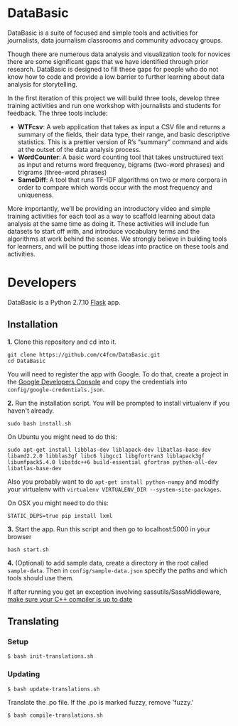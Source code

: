 # DataBasic

DataBasic is a suite of focused and simple tools and activities for journalists, data journalism classrooms and community advocacy groups.

Though there are numerous data analysis and visualization tools for novices there are some significant gaps that we have identified through prior research. DataBasic is designed to fill these gaps for people who do not know how to code and provide a low barrier to further learning about data analysis for storytelling.

In the first iteration of this project we will build three tools, develop three training activities and run one workshop with journalists and students for feedback. The three tools include:

* **WTFcsv**: A web application that takes as input a CSV file and returns a summary of the fields, their data type, their range, and basic descriptive statistics. This is a prettier version of R’s “summary” command and aids at the outset of the data analysis process.
* **WordCounter**: A basic word counting tool that takes unstructured text as input and returns word frequency, bigrams (two-word phrases) and trigrams (three-word phrases)
* **SameDiff**: A tool that runs TF-IDF algorithms on two or more corpora in order to compare which words occur with the most frequency and uniqueness.

More importantly, we’ll be providing an introductory video and simple training activities for each tool as a way to scaffold learning about data analysis at the same time as doing it. These activities will include fun datasets to start off with, and introduce vocabulary terms and the algorithms at work behind the scenes.  We strongly believe in building tools for learners, and will be putting those ideas into practice on these tools and activities.

# Developers

DataBasic is a Python 2.7.10 [Flask](https://github.com/mitsuhiko/flask) app.

## Installation

**1.** Clone this repository and cd into it.
```
git clone https://github.com/c4fcm/DataBasic.git
cd DataBasic
```

You will need to register the app with Google. To do that, create a project in the [Google Developers Console](https://console.developers.google.com/project/_/apiui/credential) and copy the credentials into `config/google-credentials.json`.

**2.** Run the installation script. You will be prompted to install virtualenv if you haven't already.
```
sudo bash install.sh
```

On Ubuntu you might need to do this:
```
sudo apt-get install libblas-dev liblapack-dev libatlas-base-dev libamd2.2.0 libblas3gf libc6 libgcc1 libgfortran3 liblapack3gf libumfpack5.4.0 libstdc++6 build-essential gfortran python-all-dev libatlas-base-dev
```

Also you probably want to do `apt-get install python-numpy` and modify your virtualenv with `virtualenv VIRTUALENV_DIR --system-site-packages`.

On OSX you might need to do this:
```
STATIC_DEPS=true pip install lxml
```

**3.** Start the app. Run this script and then go to localhost:5000 in your browser
```
bash start.sh
```

**4.** (Optional) to add sample data, create a directory in the root called `sample-data`. Then in `config/sample-data.json` specify the paths and which tools should use them.

If after running you get an exception involving sassutils/SassMiddleware, [make sure your C++ compiler is up to date](https://github.com/sass/libsass#readme)

## Translating
### Setup
```
$ bash init-translations.sh
```

### Updating
```
$ bash update-translations.sh
```
Translate the .po file. If the .po is marked fuzzy, remove 'fuzzy.'
```
$ bash compile-translations.sh
```

